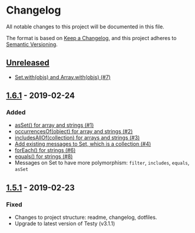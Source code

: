 # Changelog
All notable changes to this project will be documented in this file.

The format is based on [Keep a Changelog](https://keepachangelog.com/en/1.0.0/),
and this project adheres to [Semantic Versioning](https://semver.org/spec/v2.0.0.html).

## [Unreleased]

- [Set.with(objs) and Array.with(objs) (#7)](https://github.com/ngarbezza/oow/issues/7)

## [1.6.1] - 2019-02-24

### Added
- [asSet() for array and strings (#1)](https://github.com/ngarbezza/oow/issues/1)
- [occurrencesOf(object) for array and strings (#2)](https://github.com/ngarbezza/oow/issues/2)
- [includesAllOf(collection) for arrays and strings (#3)](https://github.com/ngarbezza/oow/issues/3)
- [Add existing messages to Set, which is a collection (#4)](https://github.com/ngarbezza/oow/issues/4)
- [forEach() for strings (#6)](https://github.com/ngarbezza/oow/issues/6)
- [equals() for strings (#8)](https://github.com/ngarbezza/oow/issues/8)
- Messages on Set to have more polymorphism: `filter`, `includes`, `equals`, `asSet`

## [1.5.1] - 2019-02-23

### Fixed
- Changes to project structure: readme, changelog, dotfiles.
- Upgrade to latest version of Testy (v3.1.1)

[Unreleased]: https://github.com/ngarbezza/testy/compare/v1.6.1...HEAD
[1.6.1]: https://github.com/ngarbezza/testy/compare/v1.5.1...v1.6.1
[1.5.1]: https://github.com/ngarbezza/testy/compare/v1.5.0...v1.5.1
